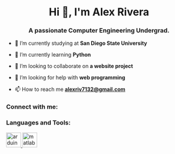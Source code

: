 
<h1 align="center">Hi 👋, I'm Alex Rivera</h1>
<h3 align="center">A passionate Computer Engineering Undergrad.</h3>

- 🔭 I’m currently studying at **San Diego State University**

- 🌱 I’m currently learning **Python**

- 🙏 I’m looking to collaborate on **a website project**

- 🤝 I’m looking for help with **web programming**

- 📫 How to reach me **alexriv7132@gmail.com**

<h3 align="left">Connect with me:</h3>
<p align="left">
</p>

<h3 align="left">Languages and Tools:</h3>
<p align="left"> <a href="https://www.arduino.cc/" target="_blank" rel="noreferrer"> <img src="https://cdn.worldvectorlogo.com/logos/arduino-1.svg" alt="arduino" width="40" height="40"/> </a> <a href="https://www.mathworks.com/" target="_blank" rel="noreferrer"> <img src="https://upload.wikimedia.org/wikipedia/commons/2/21/Matlab_Logo.png" alt="matlab" width="40" height="40"/> </a> </p>
